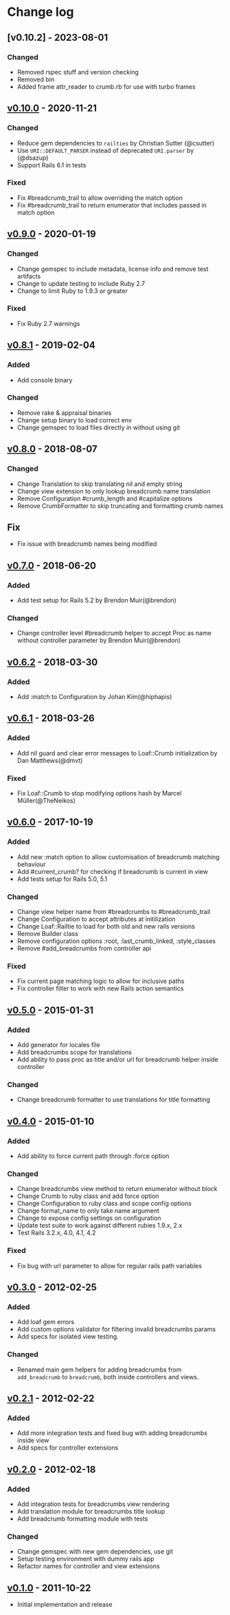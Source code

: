 # Change log

## [v0.10.2] - 2023-08-01

### Changed
* Removed rspec stuff and version checking
* Removed bin
* Added frame attr_reader to crumb.rb for use with turbo frames

## [v0.10.0] - 2020-11-21

### Changed
* Reduce gem dependencies to `railties` by Christian Sutter (@csutter)
* Use `URI::DEFAULT_PARSER` instead of deprecated `URI.parser` by (@dsazup)
* Support Rails 6.1 in tests

### Fixed
* Fix #breadcrumb_trail to allow overriding the match option
* Fix #breadcrumb_trail to return enumerator that includes passed in match option

## [v0.9.0] - 2020-01-19

### Changed
* Change gemspec to include metadata, license info and remove test artifacts
* Change to update testing to include Ruby 2.7
* Change to limit Ruby to 1.9.3 or greater

### Fixed
* Fix Ruby 2.7 warnings

## [v0.8.1] - 2019-02-04

### Added
* Add console binary

### Changed
* Remove rake & appraisal binaries
* Change setup binary to load correct env
* Change gemspec to load files directly in without using git

## [v0.8.0] - 2018-08-07

### Changed
* Change Translation to skip translating nil and empty string
* Change view extension to only lookup breadcrumb name translation
* Remove Configuration #crumb_length and #capitalize options
* Remove CrumbFormatter to skip truncating and formatting crumb names

## Fix
* Fix issue with breadcrumb names being modified

## [v0.7.0] - 2018-06-20

### Added
* Add test setup for Rails 5.2 by Brendon Muir(@brendon)

### Changed
* Change controller level #breadcrumb helper to accept Proc as name without controller parameter by Brendon Muir(@brendon)

## [v0.6.2] - 2018-03-30

### Added
* Add :match to Configuration by Johan Kim(@hiphapis)

## [v0.6.1] - 2018-03-26

### Added
* Add nil guard and clear error messages to Loaf::Crumb initialization by Dan Matthews(@dmvt)

### Fixed
* Fix Loaf::Crumb to stop modifying options hash by Marcel Müller(@TheNeikos)

## [v0.6.0] - 2017-10-19

### Added
* Add new :match option to allow customisation of breadcrumb matching behaviour
* Add #current_crumb? for checking if breadcrumb is current in view
* Add tests setup for Rails 5.0, 5.1

### Changed
* Change view helper name from #breadcrumbs to #breadcrumb_trail
* Change Configuration to accept attributes at initilization
* Change Loaf::Railtie to load for both old and new rails versions
* Remove Builder class
* Remove configuration options :root, :last_crumb_linked, :style_classes
* Remove #add_breadcrumbs from controller api

### Fixed
* Fix current page matching logic to allow for inclusive paths
* Fix controller filter to work with new Rails action semantics

## [v0.5.0] - 2015-01-31

### Added
* Add generator for locales file
* Add breadcrumbs scope for translations
* Add ability to pass proc as title and/or url for breadcrumb helper inside controller

### Changed
* Change breadcrumb formatter to use translations for title formatting

## [v0.4.0] - 2015-01-10

### Added
* Add ability to force current path through :force option

### Changed
* Change breadcrumbs view method to return enumerator without block
* Change Crumb to ruby class and add force option
* Change Configuration to ruby class and scope config options
* Change format_name to only take name argument
* Change to expose config settings on configuration
* Update test suite to work against different rubies 1.9.x, 2.x
* Test Rails 3.2.x, 4.0, 4.1, 4.2

### Fixed
* Fix bug with url parameter to allow for regular rails path variables

## [v0.3.0] - 2012-02-25

### Added
* Add loaf gem errors
* Add custom options validator for filtering invalid breadcrumbs params
* Add specs for isolated view testing.

### Changed
* Renamed main gem helpers for adding breadcrumbs from `add_breadcrumb` to
  `breadcrumb`, both inside controllers and views.

## [v0.2.1] - 2012-02-22

### Added
* Add more integration tests and fixed bug with adding breadcrumbs inside view
* Add specs for controller extensions

## [v0.2.0] - 2012-02-18

### Added
* Add integration tests for breadcrumbs view rendering
* Add translation module for breadcrumbs title lookup
* Add breadcrumb formatting module with tests

### Changed
* Change gemspec with new gem dependencies, use git
* Setup testing environment with dummy rails app
* Refactor names for controller and view extensions

## [v0.1.0] - 2011-10-22

* Initial implementation and release

[v0.10.0]: https://github.com/piotrmurach/loaf/compare/v0.9.0...v0.10.0
[v0.9.0]: https://github.com/piotrmurach/loaf/compare/v0.8.1...v0.9.0
[v0.8.1]: https://github.com/piotrmurach/loaf/compare/v0.8.0...v0.8.1
[v0.8.0]: https://github.com/piotrmurach/loaf/compare/v0.7.0...v0.8.0
[v0.7.0]: https://github.com/piotrmurach/loaf/compare/v0.6.2...v0.7.0
[v0.6.2]: https://github.com/piotrmurach/loaf/compare/v0.6.1...v0.6.2
[v0.6.1]: https://github.com/piotrmurach/loaf/compare/v0.6.0...v0.6.1
[v0.6.0]: https://github.com/piotrmurach/loaf/compare/v0.5.0...v0.6.0
[v0.5.0]: https://github.com/piotrmurach/loaf/compare/v0.4.0...v0.5.0
[v0.4.0]: https://github.com/piotrmurach/loaf/compare/v0.3.0...v0.4.0
[v0.3.0]: https://github.com/piotrmurach/loaf/compare/v0.2.1...v0.3.0
[v0.2.1]: https://github.com/piotrmurach/loaf/compare/v0.2.0...v0.2.1
[v0.2.0]: https://github.com/piotrmurach/loaf/compare/v0.1.0...v0.2.0
[v0.1.0]: https://github.com/piotrmurach/loaf/compare/v0.1.0...HEAD
